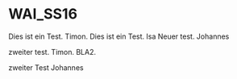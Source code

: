 # WAI_SS16

Dies ist ein Test. Timon.
Dies ist ein Test. Isa
Neuer test. Johannes

zweiter test. Timon. BLA2.

zweiter Test Johannes
